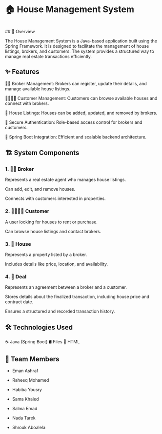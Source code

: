# 🏠 House Management System
<br>
## 📌 Overview

The House Management System is a Java-based application built using the Spring Framework. It is designed to facilitate the management of house listings, brokers, and customers. The system provides a structured way to manage real estate transactions efficiently.

## ✨ Features

👨‍💼 Broker Management: Brokers can register, update their details, and manage available house listings.

👨‍👩‍👧‍👦 Customer Management: Customers can browse available houses and connect with brokers.

🏡 House Listings: Houses can be added, updated, and removed by brokers.

🔐 Secure Authentication: Role-based access control for brokers and customers.

🚀 Spring Boot Integration: Efficient and scalable backend architecture.

## 🏗️ System Components

### 1. 👨‍💼 Broker

Represents a real estate agent who manages house listings.

Can add, edit, and remove houses.

Connects with customers interested in properties.

### 2. 👨‍👩‍👧‍👦 Customer

A user looking for houses to rent or purchase.

Can browse house listings and contact brokers.

### 3. 🏡 House

Represents a property listed by a broker.

Includes details like price, location, and availability.

### 4. 📜 Deal

Represents an agreement between a broker and a customer.

Stores details about the finalized transaction, including house price and contract date.

Ensures a structured and recorded transaction history.

## 🛠️ Technologies Used

☕ Java (Spring Boot)
🛢️ Files
🎨 HTML

## 👥 Team Members

* Eman Ashraf

* Raheeq Mohamed

* Habiba Yousry

* Sama Khaled

* Salma Emad

* Nada Tarek

* Shrouk Aboalela

